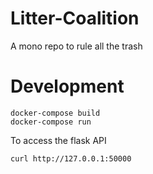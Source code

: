 # Litter-Coalition
A mono repo to rule all the trash


# Development
```
docker-compose build
docker-compose run
```

To access the flask API

`curl http://127.0.0.1:50000` 
